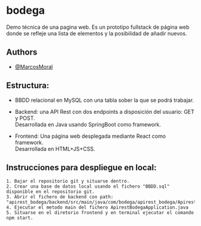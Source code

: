 # bodega
Demo técnica de una pagina web.
Es un prototipo fullstack de página web donde se refleje una lista de elementos y la posibilidad de añadir nuevos.

## Authors

- [@MarcosMoral](marcos.morales04@alumnos.upm.es)


## Estructura:
- BBDD relacional en MySQL con una tabla sober la que se podrá trabajar.

- Backend: una API Rest con dos endpoints a disposición del usuario: GET y POST.
        <br> Desarrollada en Java usando SpringBoot como framework.

- Frontend: Una página web desplegada mediante React como framework.
        <br> Desarrollada en HTML+JS+CSS.

## Instrucciones para despliegue en local:
    1. Bajar el repositorio git y situarse dentro.
    2. Crear una base de datos local usando el fichero "BBDD.sql" disponible en el repositorio git.
    3. Abrir el fichero de backend con path: "apirest_bodega/backend/src/main/java/com/bodega/apirest_bodega/ApirestBodegaApplication.java".
    4. Ejecutar el metodo main del fichero ApirestBodegaApplication.java
    5. Situarse en el diretorio frontend y en terminal ejecutar el comando npm start.
<br>
<br>